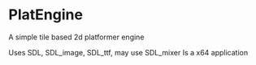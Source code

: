 # PlatEngine
A simple tile based 2d platformer engine

Uses SDL, SDL_image, SDL_ttf, may use SDL_mixer
Is a x64 application
